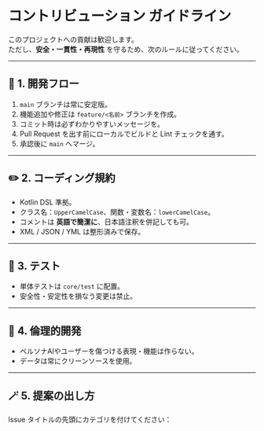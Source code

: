 # コントリビューション ガイドライン

このプロジェクトへの貢献は歓迎します。  
ただし、**安全・一貫性・再現性** を守るため、次のルールに従ってください。

---

## 🧭 1. 開発フロー
1. `main` ブランチは常に安定版。  
2. 機能追加や修正は `feature/<名前>` ブランチを作成。  
3. コミット時は必ずわかりやすいメッセージを。  
4. Pull Request を出す前にローカルでビルドと Lint チェックを通す。  
5. 承認後に `main` へマージ。

---

## ✏️ 2. コーディング規約
- Kotlin DSL 準拠。  
- クラス名：`UpperCamelCase`、関数・変数名：`lowerCamelCase`。  
- コメントは **英語で簡潔に**、日本語注釈を併記しても可。  
- XML / JSON / YML は整形済みで保存。  

---

## 🧪 3. テスト
- 単体テストは `core/test` に配置。  
- 安全性・安定性を損なう変更は禁止。  

---

## 🤝 4. 倫理的開発
- ペルソナAIやユーザーを傷つける表現・機能は作らない。  
- データは常にクリーンソースを使用。  

---

## 🪄 5. 提案の出し方
Issue タイトルの先頭にカテゴリを付けてください：

